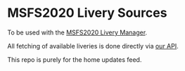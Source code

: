 # MSFS2020 Livery Sources

To be used with the [MSFS2020 Livery Manager](https://github.com/davwheat/MSFS2020-livery-manager).

All fetching of available liveries is done directly via [our API](https://github.com/MSFS-Mega-Pack/MSFS2020-Livery-API).

This repo is purely for the home updates feed.

